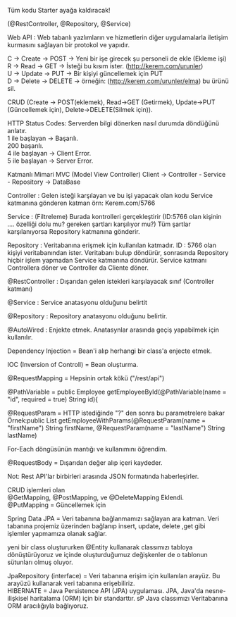 Tüm kodu Starter ayağa kaldıracak!   

(@RestController, @Repository, @Service)  

Web API : Web tabanlı yazlımların ve hizmetlerin diğer uygulamalarla iletişim kurmasını sağlayan bir protokol ve yapıdır.  

C -> Create -> POST    -> Yeni bir işe girecek şu personeli de ekle (Ekleme işi)  
R -> Read   -> GET     -> İsteği bu kısım ister. (http://kerem.com/urunler)  
U -> Update -> PUT     -> Bir kişiyi güncellemek için PUT  
D -> Delete -> DELETE  -> örneğin: (http://kerem.com/urunler/elma) bu ürünü sil.  

CRUD (Create -> POST(eklemek), Read->GET (Getirmek), Update->PUT (Güncellemek için), Delete->DELETE(Silmek için)).  

HTTP Status Codes: Serverden bilgi dönerken nasıl durumda döndüğünü anlatır.  
1 ile başlayan -> Başarılı.  
200 başarılı.  
4 ile başlayan -> Client Error.  
5 ile başlayan -> Server Error.  

Katmanlı Mimari MVC (Model View Controller) Client -> Controller - Service - Repository -> DataBase  

Controller : Gelen isteği karşılayan ve bu işi yapacak olan kodu Service katmanına gönderen katman örn: Kerem.com/5766  

Service : (Filtreleme) Burada kontrolleri gerçekleştirir (ID:5766 olan kişinin .... özelliği dolu mu? gereken şartları karşılıyor mu?) Tüm şartlar karşılanıyorsa Repository katmanına gönderir.

Repository : Veritabanına erişmek için kullanılan katmadır. ID : 5766 olan kişiyi veritabanından ister. Veritabanı bulup döndürür, sonrasında Repository hiçbir işlem yapmadan Service katmanına döndürür. Service katmanı Controllera döner ve Controller da Cliente döner.

@RestController : Dışarıdan gelen istekleri karşılayacak sınıf (Controller katmanı)

@Service : Service anatasyonu olduğunu belirtit

@Repository : Repository anatasyonu olduğunu belirtir.

@AutoWired : Enjekte etmek. Anatasynlar arasında geçiş yapabilmek için kullanılır.

Dependency Injection = Bean'i alıp herhangi bir class'a enjecte etmek.

IOC (Inversion of Controll) = Bean oluşturma.  

@RequestMapping = Hepsinin ortak kökü ("/rest/api")

@PathVariable = public Employee getEmployeeById(@PathVariable(name = "id", required = true) String id){

@RequestParam = HTTP istediğinde "?" den sonra bu parametrelere bakar  
Örnek:public List<Employee> getEmployeeWithParams(@RequestParam(name = "firstName") String firstName,
@RequestParam(name = "lastName") String lastName)

For-Each döngüsünün mantığı ve kullanımını öğrendim.

@RequestBody = Dışarıdan değer alıp içeri kaydeder.

Not: Rest API'lar birbirleri arasında JSON formatında haberleşirler.

CRUD işlemleri olan   
@GetMapping, @PostMapping, ve @DeleteMapping  Eklendi.  
@PutMapping = Güncellemek için

Spring Data JPA = Veri tabanına bağlanmamızı sağlayan ara katman.
Veri tabanına projemiz üzerinden bağlanıp insert, update, delete  ,get gibi işlemler yapmamıza olanak sağlar.

yeni bir class oluştururken @Entity kullanarak classımızı tabloya dönüştürüyoruz ve içinde oluşturduğumuz değişkenler de o tablonun sütunları olmuş oluyor. 

JpaRepository (interface) = Veri tabanına erişim için kullanılan arayüz. Bu arayüzü kullanarak veri tabanına erişebiliriz.  
HIBERNATE = Java Persistence API (JPA) uygulaması. JPA, Java'da nesne-ilişkisel haritalama (ORM) için bir standarttır.  sP 
Java classımızı Veritabanına ORM aracılığıyla bağlıyoruz.